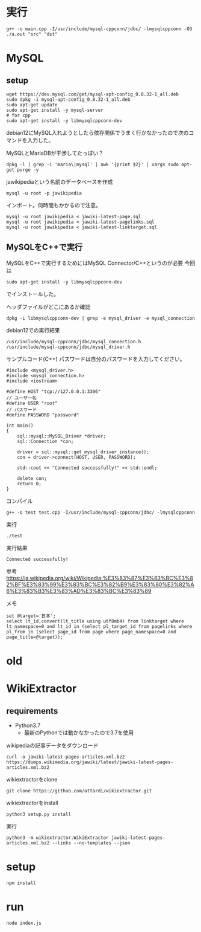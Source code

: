 # 実行
```
g++ -o main.cpp -I/usr/include/mysql-cppconn/jdbc/ -lmysqlcppconn -O3
./a.out "src" "dst"
```


# MySQL
## setup
```
wget https://dev.mysql.com/get/mysql-apt-config_0.8.32-1_all.deb
sudo dpkg -i mysql-apt-config_0.8.32-1_all.deb
sudo apt-get update
sudo apt-get install -y mysql-server
# for cpp
sudo apt-get install -y libmysqlcppconn-dev
```
debian12にMySQL入れようとしたら依存関係でうまく行かなかったので次のコマンドを入力した。

MySQLとMariaDBが干渉してたっぽい？
```
dpkg -l | grep -i 'maria\|mysql' | awk '{print $2}' | xargs sudo apt-get purge -y
```

jawikipediaという名前のデータベースを作成
```
mysql -u root -p jawikipedia
```
インポート。何時間もかかるので注意。
```
mysql -u root jawikipedia < jawiki-latest-page.sql
mysql -u root jawikipedia < jawiki-latest-pagelinks.sql
mysql -u root jawikipedia < jawiki-latest-linktarget.sql
```

## MySQLをC++で実行
MySQLをC++で実行するためにはMySQL Connector/C++というのが必要
今回は
```
sudo apt-get install -y libmysqlcppconn-dev
```
でインストールした。

ヘッダファイルがどこにあるか確認
```
dpkg -L libmysqlcppconn-dev | grep -e mysql_driver -e mysql_connection
```
debian12での実行結果
```
/usr/include/mysql-cppconn/jdbc/mysql_connection.h
/usr/include/mysql-cppconn/jdbc/mysql_driver.h
```

サンプルコード(C++)
パスワードは自分のパスワードを入力してください。
```
#include <mysql_driver.h>
#include <mysql_connection.h>
#include <iostream>

#define HOST "tcp://127.0.0.1:3306"
// ユーザー名
#define USER "root"
// パスワード
#define PASSWORD "password"

int main()
{
    sql::mysql::MySQL_Driver *driver;
    sql::Connection *con;

    driver = sql::mysql::get_mysql_driver_instance();
    con = driver->connect(HOST, USER, PASSWORD);

    std::cout << "Connected successfully!" << std::endl;

    delete con;
    return 0;
}
```

コンパイル
```
g++ -o test test.cpp -I/usr/include/mysql-cppconn/jdbc/ -lmysqlcppconn
```
実行
```
./test
```
実行結果
```
Connected successfully!
```

参考
https://ja.wikipedia.org/wiki/Wikipedia:%E3%83%87%E3%83%BC%E3%82%BF%E3%83%99%E3%83%BC%E3%82%B9%E3%83%80%E3%82%A6%E3%83%B3%E3%83%AD%E3%83%BC%E3%83%89


メモ
```
set @target='日本';
select lt_id,convert(lt_title using utf8mb4) from linktarget where lt_namespace=0 and lt_id in (select pl_target_id from pagelinks where pl_from in (select page_id from page where page_namespace=0 and page_title=@target));
```

# old

# WikiExtractor
## requirements
- Python3.7
  - 最新のPythonでは動かなかったので3.7を使用

wikipediaの記事データをダウンロード
```
curl -o jawiki-latest-pages-articles.xml.bz2 https://dumps.wikimedia.org/jawiki/latest/jawiki-latest-pages-articles.xml.bz2
```
wikiextractorをclone
```
git clone https://github.com/attardi/wikiextractor.git
```
wikiextractorをinstall
```
python3 setup.py install
```
実行
```
python3 -m wikiextractor.WikiExtractor jawiki-latest-pages-articles.xml.bz2 --links --no-templates --json
```


# setup
```
npm install
```

# run
```
node index.js
```
